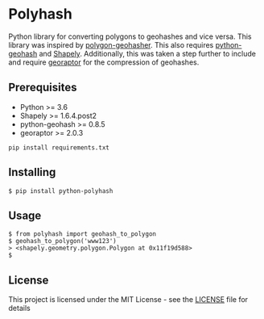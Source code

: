 # Polyhash

Python library for converting polygons to geohashes and vice versa. This library was inspired by [polygon-geohasher](https://github.com/Bonsanto/polygon-geohasher). This also requires [python-geohash](https://github.com/hkwi/python-geohash) and [Shapely](https://github.com/Toblerity/Shapely). Additionally, this was taken a step further to include and require [georaptor](https://github.com/ashwin711/georaptor) for the compression of geohashes.

## Prerequisites

- Python >= 3.6
- Shapely >= 1.6.4.post2
- python-geohash >= 0.8.5
- georaptor >= 2.0.3

```
pip install requirements.txt
```

## Installing

```
$ pip install python-polyhash
```

## Usage

```
$ from polyhash import geohash_to_polygon
$ geohash_to_polygon('www123')
> <shapely.geometry.polygon.Polygon at 0x11f19d588>
$
```

## License

This project is licensed under the MIT License - see the [LICENSE](LICENSE) file for details
